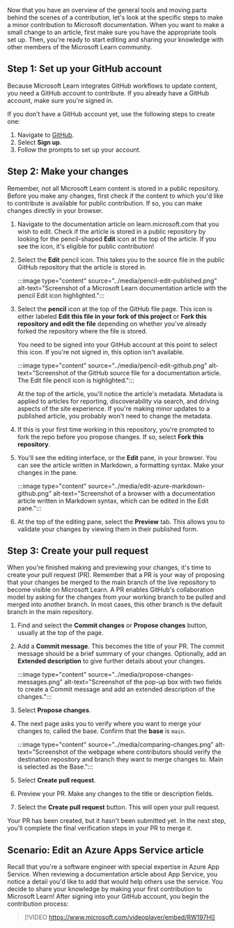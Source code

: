 Now that you have an overview of the general tools and moving parts behind the scenes of a contribution, let's look at the specific steps to make a minor contribution to Microsoft documentation. When you want to make a small change to an article, first make sure you have the appropriate tools set up. Then, you're ready to start editing and sharing your knowledge with other members of the Microsoft Learn community. 

## Step 1: Set up your GitHub account

Because Microsoft Learn integrates GitHub workflows to update content, you need a GitHub account to contribute. If you already have a GitHub account, make sure you're signed in.

If you don't have a GitHub account yet, use the following steps to create one:

1. Navigate to [GitHub](https://www.github.com).
1. Select **Sign up**.
1. Follow the prompts to set up your account.

## Step 2: Make your changes

Remember, not all Microsoft Learn content is stored in a public repository. Before you make any changes, first check if the content to which you'd like to contribute is available for public contribution. If so, you can make changes directly in your browser.

1. Navigate to the documentation article on learn.microsoft.com that you wish to edit. Check if the article is stored in a public repository by looking for the pencil-shaped **Edit** icon at the top of the article. If you see the icon, it's eligible for public contribution!

1. Select the **Edit** pencil icon. This takes you to the source file in the public GitHub repository that the article is stored in.

    :::image type="content" source="../media/pencil-edit-published.png" alt-text="Screenshot of a Microsoft Learn documentation article with the pencil Edit icon highlighted.":::

1. Select the **pencil** icon at the top of the GitHub file page. This icon is either labeled **Edit this file in your fork of this project** or **Fork this repository and edit the file** depending on whether you've already forked the repository where the file is stored.

    You need to be signed into your GitHub account at this point to select this icon. If you're not signed in, this option isn't available.

    :::image type="content" source="../media/pencil-edit-github.png" alt-text="Screenshot of the GitHub source file for a documentation article. The Edit file pencil icon is highlighted.":::

   At the top of the article, you'll notice the article's metadata. Metadata is applied to articles for reporting, discoverability via search, and driving aspects of the site experience. If you're making minor updates to a published article, you probably won't need to change the metadata.

1. If this is your first time working in this repository, you're prompted to fork the repo before you propose changes. If so, select **Fork this repository**.

1. You'll see the editing interface, or the **Edit** pane, in your browser. You can see the article written in Markdown, a formatting syntax. Make your changes in the pane.

    :::image type="content" source="../media/edit-azure-markdown-github.png" alt-text="Screenshot of a browser with a documentation article written in Markdown syntax, which can be edited in the Edit pane.":::

1. At the top of the editing pane, select the **Preview** tab. This allows you to validate your changes by viewing them in their published form.

## Step 3: Create your pull request

When you're finished making and previewing your changes, it's time to create your pull request (PR). Remember that a PR is your way of proposing that your changes be merged to the main branch of the live repository to become visible on Microsoft Learn. A PR enables GitHub's collaboration model by asking for the changes from your working branch to be pulled and merged into another branch. In most cases, this other branch is the default branch in the main repository.

1. Find and select the **Commit changes** or **Propose changes** button, usually at the top of the page.

1. Add a **Commit message**. This becomes the title of your PR. The commit message should be a brief summary of your changes. Optionally, add an **Extended description** to give further details about your changes.

    :::image type="content" source="../media/propose-changes-messages.png" alt-text="Screenshot of the pop-up box with two fields to create a Commit message and add an extended description of the changes.":::

1. Select **Propose changes**.

1. The next page asks you to verify where you want to merge your changes to, called the base. Confirm that the **base** is `main`.

    :::image type="content" source="../media/comparing-changes.png" alt-text="Screenshot of the webpage where contributors should verify the destination repository and branch they want to merge changes to. Main is selected as the Base.":::

1. Select **Create pull request**.

1. Preview your PR. Make any changes to the title or description fields.

1. Select the **Create pull request** button. This will open your pull request.  

Your PR has been created, but it hasn't been submitted yet. In the next step, you'll complete the final verification steps in your PR to merge it.

## Scenario: Edit an Azure Apps Service article

Recall that you're a software engineer with special expertise in Azure App Service. When reviewing a documentation article about App Service, you notice a detail you'd like to add that would help others use the service. You decide to share your knowledge by making your first contribution to Microsoft Learn! After signing into your GitHub account, you begin the contribution process:

> [!VIDEO https://www.microsoft.com/videoplayer/embed/RW197HI] 

